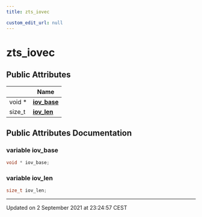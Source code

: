 ```yaml
---
title: zts_iovec

custom_edit_url: null
---
```


# zts_iovec



## Public Attributes

|                | Name           |
| -------------- | -------------- |
| void * | **[iov_base](/autogen/libzt/classes/structzts__iovec.md#variable-iov_base)**  |
| size_t | **[iov_len](/autogen/libzt/classes/structzts__iovec.md#variable-iov_len)**  |

## Public Attributes Documentation

### variable iov_base

```cpp
void * iov_base;
```


### variable iov_len

```cpp
size_t iov_len;
```


-------------------------------

Updated on  2 September 2021 at 23:24:57 CEST